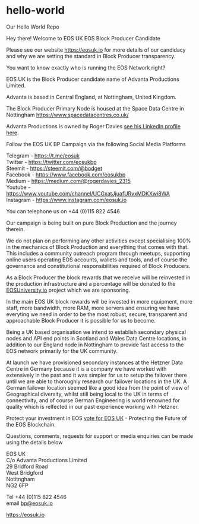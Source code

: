 # hello-world
Our Hello World Repo

Hey there! Welcome to EOS UK EOS Block Producer Candidate

Please see our website https://eosuk.io for more details of our candidacy and why we are setting the standard in Block Producer transparency.

You want to know exactly who is running the EOS Network right?

EOS UK is the Block Producer candidate name of Advanta Productions Limited.

Advanta is based in Central England, at Nottingham, United Kingdom.

The Block Producer Primary Node is housed at the Space Data Centre in Nottingham <a href="https://www.spacedatacentres.co.uk/" target="_blank">https://www.spacedatacentres.co.uk/</a>

Advanta Productions is owned by Roger Davies <a href="https://www.linkedin.com/in/roger-davies-bb0b861/" target="_blank">see his LinkedIn profile here</a>.

Follow the EOS UK BP Campaign via the following Social Media Platforms

Telegram - <a href="https://t.me/eosuk" target="_blank">https://t.me/eosuk</a><br/>
Twitter - <a href="https://twitter.com/eosukbp" target="_blank">https://twitter.com/eosukbp</a><br/>
Steemit - <a href="https://steemit.com/@bodget" target="_blank">https://steemit.com/@bodget</a><br/>
Facebook - <a href="https://www.facebook.com/eosukbp" target="_blank">https://www.facebook.com/eosukbp</a><br/>
Medium - <a href="https://medium.com/@rogerdavies_2315" target="_blank">https://medium.com/@rogerdavies_2315</a><br/>
Youtube - <a href="https://www.youtube.com/channel/UCGxatJjuafURvxMDKXwi8WA" target="_blank">https://www.youtube.com/channel/UCGxatJjuafURvxMDKXwi8WA</a>
Instagram - <a href="https://www.instagram.com/eosuk.io" target="_blank">https://www.instagram.com/eosuk.io</a>

You can telephone us on +44 (0)115 822 4546

Our campaign is being built on pure Block Production and the journey therein. 

We do not plan on performing any other activities except specialising 100% in the mechanics of Block Production and everything that comes with that. This includes a community outreach program through meetups, supporting online users operating EOS accounts, wallets and tools, and of course the governance and constitutional responsibilities required of Block Producers. 

As a Block Producer the block rewards that we receive will be reinvested in the production infrastructure and a percentage will be donated to the <a href="https://eoseniversity.io" target="_blank">EOSUniversity.io</a> project which we are sponsoring.

In the main EOS UK block rewards will be invested in more equipment, more staff, more bandwidth, more RAM, more servers and ensuring we have everyting we need in order to be the most robust, secure, transparent and approachable Block Producer it is possible for us to become. 

Being a UK based organisation we intend to establish secondary physical nodes and API end points in Scotland and Wales Data Centre locations, in addition to our England node in Nottingham to provide fast access to the EOS network primarily for the UK community. 

At launch we have provisioned secondary instances at the Hetzner Data Centre in Germany because it is a company we have worked with extensively in the past and it was simpler for us to setup the failover there until we are able to thoroughly research our failover locations in the UK. A German failover location seemed like a good idea from the point of view of Geographical diversity, whilst still being local to the UK in terms of connectivity, and of course German Engineering is world renowned for quality which is relfected in our past experience working with Hetzner. 

Protect your investment in EOS <a href="https://eosuk.io/how-to-vote-for-eos-block-producers-eos-uk/" target="_blank"> vote for EOS UK</a> - Protecting the Future of the EOS Blockchain.

Questions, comments, requests for support or media enquiries can be made using the details below

EOS UK<br/>
C/o Advanta Productions Limited<br/>
29 Bridford Road<br/>
West Bridgford<br/>
Notitngham<br/>
NG2 6FP

Tel +44 (0)115 822 4546<br/>
email bp@eosuk.io

<a href="https://eosuk.io" target="_blank">https://eosuk.io</a>
